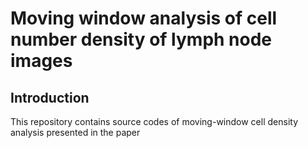 Moving window analysis of cell number density of lymph node images
================

## Introduction

This repository contains source codes of moving-window cell density
analysis presented in the paper

<title>

and examples of the analysis.

## Prerequisit

The actual analyses are done in R. However, core functions of obtaining
3D geometric intersections and volumes were imported from the geometric
libraries, libigl and CGAL written in c++ through the Rcpp package.
Thus, users are required to install libigl (<https://libigl.github.io>)
and CGAL (<https://doc.cgal.org/latest/Manual/usage.html>).
Additionally, Eigen
(<https://eigen.tuxfamily.org/dox/GettingStarted.html>), Boost
(<https://www.boost.org/>), GMP (<https://gmplib.org/>) and MPFR
(<https://www.mpfr.org/>) are required to run libigl and CGAL libraries.

## How to use

Download and copy the files functions.R, mesh\_boolean\_R.cpp, and
mesh\_volume\_R.cpp to a folder where you perform your analysis.

### Load R packages

## Including Plots

You can also embed plots, for example:

![](README_files/figure-gfm/pressure-1.png)<!-- -->

Note that the `echo = FALSE` parameter was added to the code chunk to
prevent printing of the R code that generated the plot.
